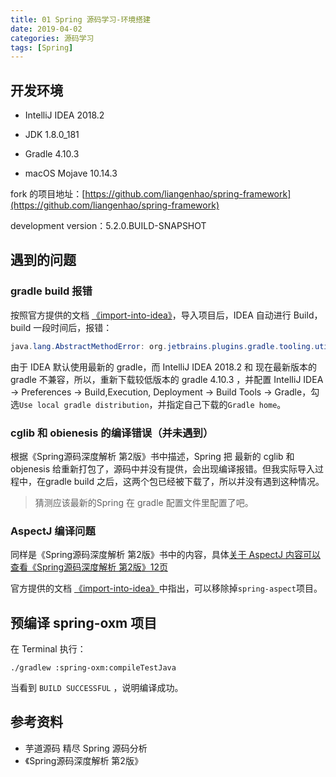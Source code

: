 ```yaml
---
title: 01 Spring 源码学习-环境搭建
date: 2019-04-02
categories: 源码学习
tags: [Spring]
---
```


## 开发环境

- IntelliJ IDEA 2018.2
- JDK 1.8.0_181
- Gradle 4.10.3

- macOS Mojave 10.14.3

fork 的项目地址：[https://github.com/liangenhao/spring-framework](https://github.com/liangenhao/spring-framework)

development version：5.2.0.BUILD-SNAPSHOT

## 遇到的问题

### gradle build 报错

按照官方提供的文档 [《import-into-idea》](https://github.com/spring-projects/spring-framework/blob/master/import-into-idea.md)，导入项目后，IDEA 自动进行 Build，build 一段时间后，报错：

```java
java.lang.AbstractMethodError: org.jetbrains.plugins.gradle.tooling.util.ModuleComponentIdentifierImpl.getModuleIdentifier()Lorg/gradle/api/artifacts/ModuleIdentifier;
```

由于 IDEA 默认使用最新的 gradle，而 IntelliJ IDEA 2018.2 和 现在最新版本的 gradle 不兼容，所以，重新下载较低版本的 gradle 4.10.3 ，并配置 IntelIiJ IDEA -> Preferences -> Build,Execution, Deployment -> Build Tools -> Gradle，勾选`Use local gradle distribution`，并指定自己下载的`Gradle home`。

### cglib 和 obienesis 的编译错误（并未遇到）

根据《Spring源码深度解析 第2版》书中描述，Spring 把 最新的 cglib 和 objenesis 给重新打包了，源码中并没有提供，会出现编译报错。但我实际导入过程中，在gradle build 之后，这两个包已经被下载了，所以并没有遇到这种情况。

> 猜测应该最新的Spring 在 gradle 配置文件里配置了吧。

### AspectJ 编译问题

同样是《Spring源码深度解析 第2版》书中的内容，具体<u>关于 AspectJ 内容可以查看《Spring源码深度解析 第2版》12页</u>

官方提供的文档 [《import-into-idea》](https://github.com/spring-projects/spring-framework/blob/master/import-into-idea.md)中指出，可以移除掉`spring-aspect`项目。

## 预编译 spring-oxm 项目

在 Terminal 执行：

```shell
./gradlew :spring-oxm:compileTestJava
```

当看到 `BUILD SUCCESSFUL` ，说明编译成功。





## 参考资料

- 芋道源码 精尽 Spring 源码分析
- 《Spring源码深度解析 第2版》

